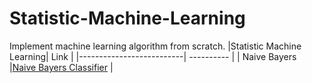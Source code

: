 # Statistic-Machine-Learning
Implement machine learning algorithm from scratch.
|Statistic Machine Learning|     Link      |
|--------------------------|  ----------   |
|       Naive Bayers       |[Naive Bayers Classifier](https://github.com/zy314159/Statistic-Machine-Learning/blob/main/NaiveBayersClassifier)  |
